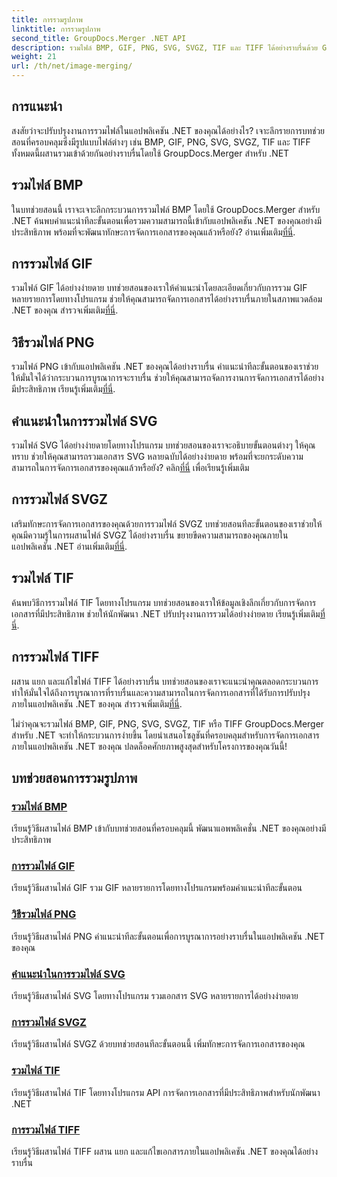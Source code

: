 ```yaml
---
title: การรวมรูปภาพ
linktitle: การรวมรูปภาพ
second_title: GroupDocs.Merger .NET API
description: รวมไฟล์ BMP, GIF, PNG, SVG, SVGZ, TIF และ TIFF ได้อย่างราบรื่นด้วย GroupDocs.Merger .NET รวมการจัดการเอกสารเข้ากับแอปพลิเคชัน .NET ของคุณอย่างมีประสิทธิภาพ
weight: 21
url: /th/net/image-merging/
---
```

## การแนะนำ

สงสัยว่าจะปรับปรุงงานการรวมไฟล์ในแอปพลิเคชัน .NET ของคุณได้อย่างไร? เจาะลึกรายการบทช่วยสอนที่ครอบคลุมซึ่งมีรูปแบบไฟล์ต่างๆ เช่น BMP, GIF, PNG, SVG, SVGZ, TIF และ TIFF ทั้งหมดนี้ผสานรวมเข้าด้วยกันอย่างราบรื่นโดยใช้ GroupDocs.Merger สำหรับ .NET

## รวมไฟล์ BMP

 ในบทช่วยสอนนี้ เราจะเจาะลึกกระบวนการรวมไฟล์ BMP โดยใช้ GroupDocs.Merger สำหรับ .NET ค้นพบคำแนะนำทีละขั้นตอนเพื่อรวมความสามารถนี้เข้ากับแอปพลิเคชัน .NET ของคุณอย่างมีประสิทธิภาพ พร้อมที่จะพัฒนาทักษะการจัดการเอกสารของคุณแล้วหรือยัง? อ่านเพิ่มเติม[ที่นี่](./merge-bmp-files/).

## การรวมไฟล์ GIF

 รวมไฟล์ GIF ได้อย่างง่ายดาย บทช่วยสอนของเราให้คำแนะนำโดยละเอียดเกี่ยวกับการรวม GIF หลายรายการโดยทางโปรแกรม ช่วยให้คุณสามารถจัดการเอกสารได้อย่างราบรื่นภายในสภาพแวดล้อม .NET ของคุณ สำรวจเพิ่มเติม[ที่นี่](./merging-gif-files/).

## วิธีรวมไฟล์ PNG

รวมไฟล์ PNG เข้ากับแอปพลิเคชัน .NET ของคุณได้อย่างราบรื่น คำแนะนำทีละขั้นตอนของเราช่วยให้มั่นใจได้ว่ากระบวนการบูรณาการจะราบรื่น ช่วยให้คุณสามารถจัดการงานการจัดการเอกสารได้อย่างมีประสิทธิภาพ เรียนรู้เพิ่มเติม[ที่นี่](./how-to-merge-png-files/).

## คำแนะนำในการรวมไฟล์ SVG

 รวมไฟล์ SVG ได้อย่างง่ายดายโดยทางโปรแกรม บทช่วยสอนของเราจะอธิบายขั้นตอนต่างๆ ให้คุณทราบ ช่วยให้คุณสามารถรวมเอกสาร SVG หลายฉบับได้อย่างง่ายดาย พร้อมที่จะยกระดับความสามารถในการจัดการเอกสารของคุณแล้วหรือยัง? คลิก[ที่นี่](./guide-merging-svg-files/) เพื่อเรียนรู้เพิ่มเติม

## การรวมไฟล์ SVGZ

 เสริมทักษะการจัดการเอกสารของคุณด้วยการรวมไฟล์ SVGZ บทช่วยสอนทีละขั้นตอนของเราช่วยให้คุณมีความรู้ในการผสานไฟล์ SVGZ ได้อย่างราบรื่น ขยายขีดความสามารถของคุณภายในแอปพลิเคชัน .NET อ่านเพิ่มเติม[ที่นี่](./merging-svgz-files/).

## รวมไฟล์ TIF

 ค้นพบวิธีการรวมไฟล์ TIF โดยทางโปรแกรม บทช่วยสอนของเราให้ข้อมูลเชิงลึกเกี่ยวกับการจัดการเอกสารที่มีประสิทธิภาพ ช่วยให้นักพัฒนา .NET ปรับปรุงงานการรวมได้อย่างง่ายดาย เรียนรู้เพิ่มเติม[ที่นี่](./merge-tif-files/).

## การรวมไฟล์ TIFF

ผสาน แยก และแก้ไขไฟล์ TIFF ได้อย่างราบรื่น บทช่วยสอนของเราจะแนะนำคุณตลอดกระบวนการ ทำให้มั่นใจได้ถึงการบูรณาการที่ราบรื่นและความสามารถในการจัดการเอกสารที่ได้รับการปรับปรุงภายในแอปพลิเคชัน .NET ของคุณ สำรวจเพิ่มเติม[ที่นี่](./merging-tiff-files/).

ไม่ว่าคุณจะรวมไฟล์ BMP, GIF, PNG, SVG, SVGZ, TIF หรือ TIFF GroupDocs.Merger สำหรับ .NET จะทำให้กระบวนการง่ายขึ้น โดยนำเสนอโซลูชันที่ครอบคลุมสำหรับการจัดการเอกสารภายในแอปพลิเคชัน .NET ของคุณ ปลดล็อคศักยภาพสูงสุดสำหรับโครงการของคุณวันนี้!
## บทช่วยสอนการรวมรูปภาพ
### [รวมไฟล์ BMP](./merge-bmp-files/)
เรียนรู้วิธีผสานไฟล์ BMP เข้ากับบทช่วยสอนที่ครอบคลุมนี้ พัฒนาแอพพลิเคชั่น .NET ของคุณอย่างมีประสิทธิภาพ
### [การรวมไฟล์ GIF](./merging-gif-files/)
เรียนรู้วิธีผสานไฟล์ GIF รวม GIF หลายรายการโดยทางโปรแกรมพร้อมคำแนะนำทีละขั้นตอน
### [วิธีรวมไฟล์ PNG](./how-to-merge-png-files/)
เรียนรู้วิธีผสานไฟล์ PNG คำแนะนำทีละขั้นตอนเพื่อการบูรณาการอย่างราบรื่นในแอปพลิเคชัน .NET ของคุณ
### [คำแนะนำในการรวมไฟล์ SVG](./guide-merging-svg-files/)
เรียนรู้วิธีผสานไฟล์ SVG โดยทางโปรแกรม รวมเอกสาร SVG หลายรายการได้อย่างง่ายดาย
### [การรวมไฟล์ SVGZ](./merging-svgz-files/)
เรียนรู้วิธีผสานไฟล์ SVGZ ด้วยบทช่วยสอนทีละขั้นตอนนี้ เพิ่มทักษะการจัดการเอกสารของคุณ
### [รวมไฟล์ TIF](./merge-tif-files/)
เรียนรู้วิธีผสานไฟล์ TIF โดยทางโปรแกรม API การจัดการเอกสารที่มีประสิทธิภาพสำหรับนักพัฒนา .NET
### [การรวมไฟล์ TIFF](./merging-tiff-files/)
เรียนรู้วิธีผสานไฟล์ TIFF ผสาน แยก และแก้ไขเอกสารภายในแอปพลิเคชัน .NET ของคุณได้อย่างราบรื่น